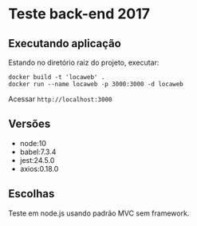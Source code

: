 # Teste back-end 2017

## Executando aplicação
Estando no diretório raiz do projeto, executar:

```
docker build -t 'locaweb' .
docker run --name locaweb -p 3000:3000 -d locaweb
```

Acessar `http://localhost:3000`

## Versões
- node:10
- babel:7.3.4
- jest:24.5.0
- axios:0.18.0

## Escolhas
Teste em node.js usando padrão MVC sem framework.


